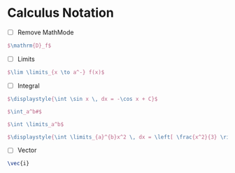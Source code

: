 # Calculus Notation

- [ ] Remove MathMode

```tex
$\mathrm{D}_f$
```

- [ ] Limits

```tex
$\lim \limits_{x \to a^-} f(x)$
```

- [ ] Integral

```tex
$\displaystyle{\int \sin x \, dx = -\cos x + C}$
```

```tex
$\int_a^b#$
```

```tex
$\int \limits_a^b$
```

```tex
$\displaystyle{\int \limits_{a}^{b}x^2 \, dx = \left[ \frac{x^2}{3} \right\]_{a}^{b}}$
```

- [ ] Vector

```tex
\vec{i}
```
